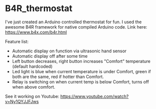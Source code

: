 # B4R_thermostat

I've just created an Arduino controlled thermostat for fun. I used the awesome B4R framework for native compiled Arduino code. 
Link here: https://www.b4x.com/b4r.html

Feature list:
- Automatic display on function via ultrasonic hand sensor
- Automatic display off after some time
- Left button decreases, right button increases "Comfort" temperature (default hardcoded)
- Led light is blue when current temperature is under Comfort, green if both are the same, red if hotter than Comfort.
- Relay is switching on when current temp is below Comfort, turns off when above comfort.

See it working on Youtube: https://www.youtube.com/watch?v=Ny1QYJJFJws
